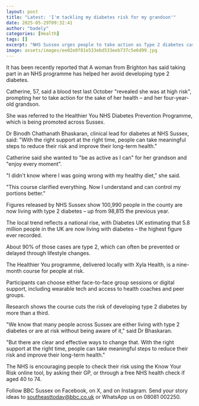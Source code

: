 ```yaml
---
layout: post
title: "Latest: 'I'm tackling my diabetes risk for my grandson'"
date: 2025-05-29T09:32:41
author: "badely"
categories: [Health]
tags: []
excerpt: "NHS Sussex urges people to take action as Type 2 diabetes cases rise across the county."
image: assets/images/ee02e8f81e533ebd533eeb737c5e6d99.jpg
---
```


It has been recently reported that A woman from Brighton has said taking part in an NHS programme has helped her avoid developing type 2 diabetes.

Catherine, 57, said a blood test last October "revealed she was at high risk", prompting her to take action for the sake of her health – and her four-year-old grandson.

She was referred to the Healthier You NHS Diabetes Prevention Programme, which is being promoted across Sussex.

Dr Binodh Chathanath Bhaskaran, clinical lead for diabetes at NHS Sussex, said: "With the right support at the right time, people can take meaningful steps to reduce their risk and improve their long-term health."

Catherine said she wanted to "be as active as I can" for her grandson and "enjoy every moment".

 "I didn't know where I was going wrong with my healthy diet," she said.

"This course clarified everything. Now I understand and can control my portions better."

Figures released by NHS Sussex show 100,990 people in the county are now living with type 2 diabetes – up from 98,815 the previous year.

The local trend reflects a national rise, with Diabetes UK estimating that 5.8 million people in the UK are now living with diabetes – the highest figure ever recorded. 

About 90% of those cases are type 2, which can often be prevented or delayed through lifestyle changes.

The Healthier You programme, delivered locally with Xyla Health, is a nine-month course for people at risk. 

Participants can choose either face-to-face group sessions or digital support, including wearable tech and access to health coaches and peer groups.

Research shows the course cuts the risk of developing type 2 diabetes by more than a third.

"We know that many people across Sussex are either living with type 2 diabetes or are at risk without being aware of it," said Dr Bhaskaran.

"But there are clear and effective ways to change that. With the right support at the right time, people can take meaningful steps to reduce their risk and improve their long-term health."

The NHS is encouraging people to check their risk using the Know Your Risk online tool, by asking their GP, or through a free NHS health check if aged 40 to 74.

Follow BBC Sussex on Facebook, on X, and on Instagram. Send your story ideas to southeasttoday@bbc.co.uk or WhatsApp us on 08081 002250.

